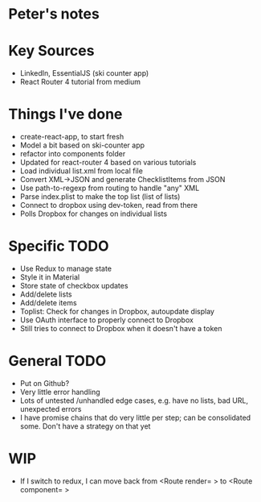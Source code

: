 # Peter's notes

# Key Sources

- LinkedIn, EssentialJS (ski counter app)
- React Router 4 tutorial from medium

# Things I've done
- create-react-app, to start fresh
- Model a bit based on ski-counter app
- refactor into components folder
- Updated for react-router 4 based on various tutorials
- Load individual list.xml from local file
- Convert XML->JSON and generate ChecklistItems from JSON
- Use path-to-regexp from routing to handle "any" XML
- Parse index.plist to make the top list (list of lists)
- Connect to dropbox using dev-token, read from there
- Polls Dropbox for changes on individual lists

# Specific TODO
- Use Redux to manage state
- Style it in Material
- Store state of checkbox updates
- Add/delete lists
- Add/delete items
- Toplist: Check for changes in Dropbox, autoupdate display
- Use OAuth interface to properly connect to Dropbox
- Still tries to connect to Dropbox when it doesn't have a token

# General TODO
- Put on Github?
- Very little error handling
- Lots of untested /unhandled edge cases, e.g. have no lists, bad URL, unexpected errors
- I have promise chains that do very little per step; can be consolidated some. Don't have a strategy on that yet

# WIP
- If I switch to redux, I can move back from <Route render= > to <Route component= >